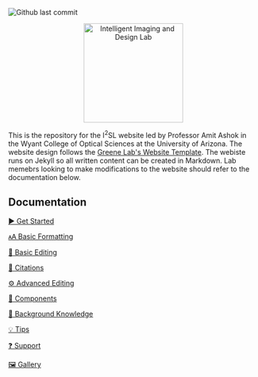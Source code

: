 ![Github last commit](https://img.shields.io/badge/last_commit-october-brightgreen)


<p align="center">
<img height="200" src="https://github.com/NicoDeshler/I2SL-Website/blob/main/favicons/favicon.png?raw=true" alt="Intelligent Imaging and Design Lab">
</p>


This is the repository for the I<sup>2</sup>SL website led by Professor Amit Ashok in the Wyant College of Optical Sciences at the University of Arizona. The website design follows the [Greene Lab's Website Template](https://github.com/greenelab/lab-website-template). The webiste runs on Jekyll so all written content can be created in Markdown. Lab memebrs looking to make modifications to the website should refer to the documentation below.

## Documentation

[▶️ Get Started](https://github.com/greenelab/lab-website-template/wiki/Get-Started)

[🗚 Basic Formatting](https://github.com/greenelab/lab-website-template/wiki/Basic-Formatting)

[📝 Basic Editing](https://github.com/greenelab/lab-website-template/wiki/Basic-Editing)

[🤖 Citations](https://github.com/greenelab/lab-website-template/wiki/Citations)

[⚙️ Advanced Editing](https://github.com/greenelab/lab-website-template/wiki/Advanced-Editing)

[🧱 Components](https://github.com/greenelab/lab-website-template/wiki/Components)

[🧠 Background Knowledge](https://github.com/greenelab/lab-website-template/wiki/Background-Knowledge)

[💡 Tips](https://github.com/greenelab/lab-website-template/wiki/Tips)

[❓ Support](https://github.com/greenelab/lab-website-template/wiki/Support)

[🖼️ Gallery](https://github.com/greenelab/lab-website-template/wiki/Gallery)

